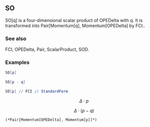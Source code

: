 ##  SO 

SO[q] is a four-dimensional scalar product of OPEDelta with q. It is transformed into Pair[Momentum[q], Momentum[OPEDelta] by FCI..

###  See also 

FCI, OPEDelta, Pair, ScalarProduct, SOD.

###  Examples 

```mathematica
SO[p] 
 
SO[p - q] 
 
SO[p] // FCI // StandardForm
```

$$\Delta \cdot p$$

$$\Delta \cdot (p-q)$$

```
(*Pair[Momentum[OPEDelta], Momentum[p]]*)
```
